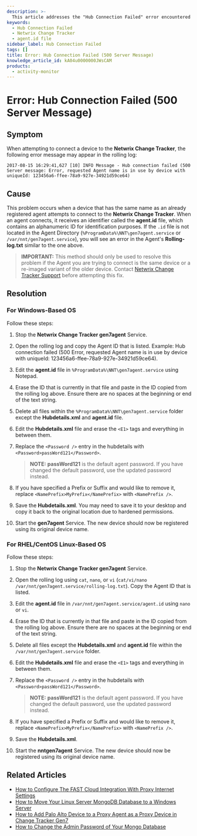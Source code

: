 ```yaml
---
description: >-
  This article addresses the "Hub Connection Failed" error encountered when connecting a device to the Netwrix Change Tracker, detailing its causes and resolutions for both Windows and Linux systems.
keywords:
  - Hub Connection Failed
  - Netwrix Change Tracker
  - agent.id file
sidebar_label: Hub Connection Failed
tags: []
title: Error: Hub Connection Failed (500 Server Message)
knowledge_article_id: kA04u0000000JWsCAM
products:
  - activity-monitor
---
```


# Error: Hub Connection Failed (500 Server Message)

## Symptom

When attempting to connect a device to the **Netwrix Change Tracker**, the following error message may appear in the rolling log:

```
2017-08-15 16:29:41,627 [10] INFO Message - Hub connection failed (500 Server message: Error, requested Agent name is in use by device with uniqueId: 123456a6-ffee-78a9-927e-34921d59ce64)
```

## Cause

This problem occurs when a device that has the same name as an already registered agent attempts to connect to the **Netwrix Change Tracker**. When an agent connects, it receives an identifier called the **agent.id** file, which contains an alphanumeric ID for identification purposes. If the `.id` file is not located in the Agent Directory (`%ProgramData%\NNT\gen7agent.service` or `/var/nnt/gen7agent.service`), you will see an error in the Agent's **Rolling-log.txt** similar to the one above.

> **IMPORTANT:** This method should only be used to resolve this problem if the Agent you are trying to connect is the same device or a re-imaged variant of the older device. Contact [Netwrix Change Tracker Support](https://www.netwrix.com/sign_in.html?rf=tickets.html#/open-a-ticket) before attempting this fix.

## Resolution

### For Windows-Based OS

Follow these steps:

1. Stop the **Netwrix Change Tracker gen7agent** Service.
2. Open the rolling log and copy the Agent ID that is listed. Example: Hub connection failed (500 Error, requested Agent name is in use by device with uniqueId: 123456a6-ffee-78a9-927e-34921d59ce64).
3. Edit the **agent.id** file in `%ProgramData%\NNT\gen7agent.service` using Notepad.
4. Erase the ID that is currently in that file and paste in the ID copied from the rolling log above. Ensure there are no spaces at the beginning or end of the text string.
5. Delete all files within the `%ProgramData%\NNT\gen7agent.service` folder except the **Hubdetails.xml** and **agent.id** file.
6. Edit the **Hubdetails.xml** file and erase the `<E1>` tags and everything in between them.
7. Replace the `<Password />` entry in the hubdetails with `<Password>passWord121</Password>`.

   > **NOTE:** **passWord121** is the default agent password. If you have changed the default password, use the updated password instead.

8. If you have specified a Prefix or Suffix and would like to remove it, replace `<NamePrefix>MyPrefix</NamePrefix>` with `<NamePrefix />`.
9. Save the **Hubdetails.xml**. You may need to save it to your desktop and copy it back to the original location due to hardened permissions.
10. Start the **gen7agent** Service. The new device should now be registered using its original device name.

### For RHEL/CentOS Linux-Based OS

Follow these steps:

1. Stop the **Netwrix Change Tracker gen7agent** Service.
2. Open the rolling log using `cat`, `nano`, or `vi` (`cat/vi/nano /var/nnt/gen7agent.service/rolling-log.txt`). Copy the Agent ID that is listed.
3. Edit the **agent.id** file in `/var/nnt/gen7agent.service/agent.id` using `nano` or `vi`.
4. Erase the ID that is currently in that file and paste in the ID copied from the rolling log above. Ensure there are no spaces at the beginning or end of the text string.
5. Delete all files except the **Hubdetails.xml** and **agent.id** file within the `/var/nnt/gen7agent.service` folder.
6. Edit the **Hubdetails.xml** file and erase the `<E1>` tags and everything in between them.
7. Replace the `<Password />` entry in the hubdetails with `<Password>passWord121</Password>`.

   > **NOTE:** **passWord121** is the default agent password. If you have changed the default password, use the updated password instead.

8. If you have specified a Prefix or Suffix and would like to remove it, replace `<NamePrefix>MyPrefix</NamePrefix>` with `<NamePrefix />`.
9. Save the **Hubdetails.xml**.
10. Start the **nntgen7agent** Service. The new device should now be registered using its original device name.

## Related Articles

- [How to Configure The FAST Cloud Integration With Proxy Internet Settings](https://kb.netwrix.com/8295)
- [How to Move Your Linux Server MongoDB Database to a Windows Server](https://kb.netwrix.com/8283)
- [How to Add Palo Alto Device to a Proxy Agent as a Proxy Device in Change Tracker Gen7](https://kb.netwrix.com/8164)
- [How to Change the Admin Password of Your Mongo Database](https://kb.netwrix.com/8310)